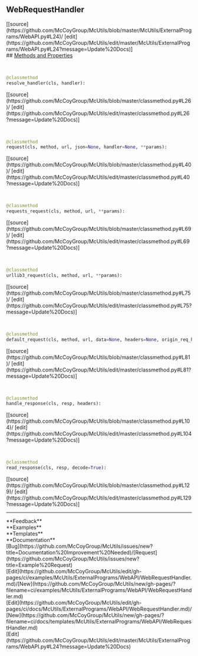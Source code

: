 ## <a id="McUtils.ExternalPrograms.WebAPI.WebRequestHandler">WebRequestHandler</a> 

<div class="docs-source-link" markdown="1">
[[source](https://github.com/McCoyGroup/McUtils/blob/master/McUtils/ExternalPrograms/WebAPI.py#L24)/
[edit](https://github.com/McCoyGroup/McUtils/edit/master/McUtils/ExternalPrograms/WebAPI.py#L24?message=Update%20Docs)]
</div>









<div class="collapsible-section">
 <div class="collapsible-section collapsible-section-header" markdown="1">
## <a class="collapse-link" data-toggle="collapse" href="#methods" markdown="1"> Methods and Properties</a> <a class="float-right" data-toggle="collapse" href="#methods"><i class="fa fa-chevron-down"></i></a>
 </div>
 <div class="collapsible-section collapsible-section-body collapse show" id="methods" markdown="1">
 
<a id="McUtils.ExternalPrograms.WebAPI.WebRequestHandler.resolve_handler" class="docs-object-method">&nbsp;</a> 
```python
@classmethod
resolve_handler(cls, handler): 
```
<div class="docs-source-link" markdown="1">
[[source](https://github.com/McCoyGroup/McUtils/blob/master/classmethod.py#L26)/
[edit](https://github.com/McCoyGroup/McUtils/edit/master/classmethod.py#L26?message=Update%20Docs)]
</div>


<a id="McUtils.ExternalPrograms.WebAPI.WebRequestHandler.request" class="docs-object-method">&nbsp;</a> 
```python
@classmethod
request(cls, method, url, json=None, handler=None, **params): 
```
<div class="docs-source-link" markdown="1">
[[source](https://github.com/McCoyGroup/McUtils/blob/master/classmethod.py#L40)/
[edit](https://github.com/McCoyGroup/McUtils/edit/master/classmethod.py#L40?message=Update%20Docs)]
</div>


<a id="McUtils.ExternalPrograms.WebAPI.WebRequestHandler.requests_request" class="docs-object-method">&nbsp;</a> 
```python
@classmethod
requests_request(cls, method, url, **params): 
```
<div class="docs-source-link" markdown="1">
[[source](https://github.com/McCoyGroup/McUtils/blob/master/classmethod.py#L69)/
[edit](https://github.com/McCoyGroup/McUtils/edit/master/classmethod.py#L69?message=Update%20Docs)]
</div>


<a id="McUtils.ExternalPrograms.WebAPI.WebRequestHandler.urllib3_request" class="docs-object-method">&nbsp;</a> 
```python
@classmethod
urllib3_request(cls, method, url, **params): 
```
<div class="docs-source-link" markdown="1">
[[source](https://github.com/McCoyGroup/McUtils/blob/master/classmethod.py#L75)/
[edit](https://github.com/McCoyGroup/McUtils/edit/master/classmethod.py#L75?message=Update%20Docs)]
</div>


<a id="McUtils.ExternalPrograms.WebAPI.WebRequestHandler.default_request" class="docs-object-method">&nbsp;</a> 
```python
@classmethod
default_request(cls, method, url, data=None, headers=None, origin_req_host=None, unverifiable=False, json=None, **params): 
```
<div class="docs-source-link" markdown="1">
[[source](https://github.com/McCoyGroup/McUtils/blob/master/classmethod.py#L81)/
[edit](https://github.com/McCoyGroup/McUtils/edit/master/classmethod.py#L81?message=Update%20Docs)]
</div>


<a id="McUtils.ExternalPrograms.WebAPI.WebRequestHandler.handle_response" class="docs-object-method">&nbsp;</a> 
```python
@classmethod
handle_response(cls, resp, headers): 
```
<div class="docs-source-link" markdown="1">
[[source](https://github.com/McCoyGroup/McUtils/blob/master/classmethod.py#L104)/
[edit](https://github.com/McCoyGroup/McUtils/edit/master/classmethod.py#L104?message=Update%20Docs)]
</div>


<a id="McUtils.ExternalPrograms.WebAPI.WebRequestHandler.read_response" class="docs-object-method">&nbsp;</a> 
```python
@classmethod
read_response(cls, resp, decode=True): 
```
<div class="docs-source-link" markdown="1">
[[source](https://github.com/McCoyGroup/McUtils/blob/master/classmethod.py#L129)/
[edit](https://github.com/McCoyGroup/McUtils/edit/master/classmethod.py#L129?message=Update%20Docs)]
</div>
 </div>
</div>












---


<div markdown="1" class="text-secondary">
<div class="container">
  <div class="row">
   <div class="col" markdown="1">
**Feedback**   
</div>
   <div class="col" markdown="1">
**Examples**   
</div>
   <div class="col" markdown="1">
**Templates**   
</div>
   <div class="col" markdown="1">
**Documentation**   
</div>
   <div class="col" markdown="1">
   
</div>
   <div class="col" markdown="1">
   
</div>
   <div class="col" markdown="1">
   
</div>
</div>
  <div class="row">
   <div class="col" markdown="1">
[Bug](https://github.com/McCoyGroup/McUtils/issues/new?title=Documentation%20Improvement%20Needed)/[Request](https://github.com/McCoyGroup/McUtils/issues/new?title=Example%20Request)   
</div>
   <div class="col" markdown="1">
[Edit](https://github.com/McCoyGroup/McUtils/edit/gh-pages/ci/examples/McUtils/ExternalPrograms/WebAPI/WebRequestHandler.md)/[New](https://github.com/McCoyGroup/McUtils/new/gh-pages/?filename=ci/examples/McUtils/ExternalPrograms/WebAPI/WebRequestHandler.md)   
</div>
   <div class="col" markdown="1">
[Edit](https://github.com/McCoyGroup/McUtils/edit/gh-pages/ci/docs/McUtils/ExternalPrograms/WebAPI/WebRequestHandler.md)/[New](https://github.com/McCoyGroup/McUtils/new/gh-pages/?filename=ci/docs/templates/McUtils/ExternalPrograms/WebAPI/WebRequestHandler.md)   
</div>
   <div class="col" markdown="1">
[Edit](https://github.com/McCoyGroup/McUtils/edit/master/McUtils/ExternalPrograms/WebAPI.py#L24?message=Update%20Docs)   
</div>
   <div class="col" markdown="1">
   
</div>
   <div class="col" markdown="1">
   
</div>
   <div class="col" markdown="1">
   
</div>
</div>
</div>
</div>